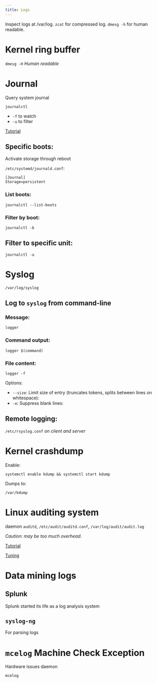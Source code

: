 ```yaml
---
title: Logs
---
```


Inspect logs at /var/log. `zcat` for compressed log. `dmesg -h` for human readable.

# Kernel ring buffer  

`dmesg -H` _Human readable_

# Journal  

Query system journal  

`journalctl`  
- `-f` to watch  
- `-u`  to filter

[Tutorial](https://www.digitalocean.com/community/tutorials/how-to-use-journalctl-to-view-and-manipulate-systemd-logs)  

## Specific boots:  

Activate storage through reboot

`/etc/systemd/journald.conf`:

```
[Journal]  
Storage=persistent  
```

### List boots:  

`journalctl --list-boots`  

### Filter by boot:  

`journalctl -b`   

## Filter to specific unit:  

`journalctl -u`   

# Syslog  

`/var/log/syslog`  

## Log to `syslog` from command-line

### Message:  

`logger`   

### Command output:  

`logger $(command)`  

### File content:  

`logger -f`   

Options:  

- `--size`: Limit size of entry \(truncates tokens, splits between lines on whitespace\):  
- `-e`: Suppress blank lines:  

## Remote logging:  

`/etc/rsyslog.conf` _on client and server_

# Kernel crashdump  

Enable:  

`systemctl enable kdump && systemctl start kdump`  

Dumps to:  

`/var/kdump`  

# Linux auditing system

daemon `auditd`, `/etc/audit/auditd.conf`, `/var/log/audit/audit.log`

_Caution: may be too much overhead._

[Tutorial](https://www.digitalocean.com/community/tutorials/how-to-use-the-linux-auditing-system-on-centos-7)  

[Tuning](https://linux-audit.com/tuning-auditd-high-performance-linux-auditing/)  

# Data mining logs  

## Splunk 

Splunk started its life as a log analysis system  

## `syslog-ng` 

For parsing logs  

# `mcelog` Machine Check Exception

Hardware issues daemon

`mcelog`
